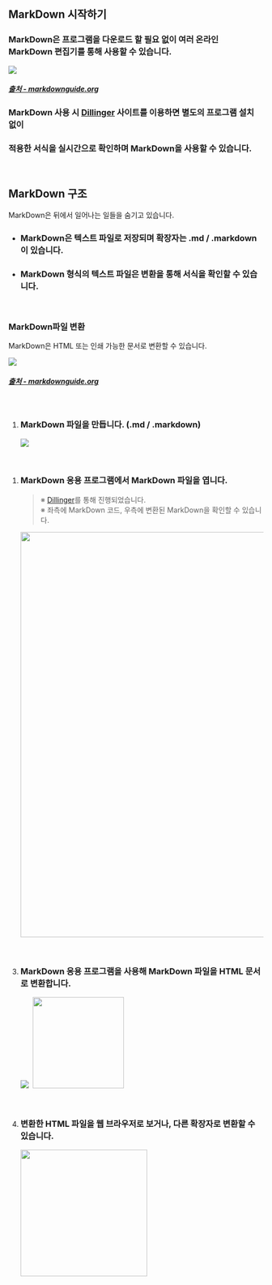 ## **MarkDown 시작하기**
### MarkDown은 프로그램을 다운로드 할 필요 없이 여러 온라인 MarkDown 편집기를 통해 사용할 수 있습니다.
<img src="https://user-images.githubusercontent.com/45596014/193408151-62d3138f-8fdb-422c-95c7-8cc461ce2850.png">

##### [출처 - markdownguide.org](https://www.markdownguide.org/getting-started/#websites)

### MarkDown 사용 시 **[Dillinger](https://papago.naver.net/apis/site/proxy?url=https%3A%2F%2Fdillinger.io%2F)** 사이트를 이용하면 별도의 프로그램 설치 없이
### 적용한 서식을 실시간으로 확인하며 MarkDown을 사용할 수 있습니다.

<br>

## **MarkDown 구조**
MarkDown은 뒤에서 일어나는 일들을 숨기고 있습니다.

- ### MarkDown은 **텍스트 파일**로 저장되며 확장자는 **.md / .markdown** 이 있습니다.
- ### MarkDown 형식의 텍스트 파일은 변환을 통해 서식을 확인할 수 있습니다.

<br>

### **MarkDown파일 변환**
MarkDown은 HTML 또는 인쇄 가능한 문서로 변환할 수 있습니다.

<kbd>
<img src="https://user-images.githubusercontent.com/45596014/193408747-286da849-0b84-4198-817d-8131112d8f25.png">
</kbd>

##### [출처 - markdownguide.org](https://www.markdownguide.org/getting-started/#websites)

<br>

1. ### MarkDown 파일을 만듭니다. (.md / .markdown)<br>
    <kbd>
    <img src="https://user-images.githubusercontent.com/45596014/193409534-69d13dd7-65ed-43ab-9ecd-9b5215d8e8de.jpg">
    </kbd>

<br>

1. ### MarkDown 응용 프로그램에서 MarkDown 파일을 엽니다.
   >※ [Dillinger](https://papago.naver.net/apis/site/proxy?url=https%3A%2F%2Fdillinger.io%2F)를 통해 진행되었습니다.<br>
   >※ 좌측에 MarkDown 코드, 우측에 변환된 MarkDown을 확인할 수 있습니다.

    <kbd>
    <img width="800" src="https://user-images.githubusercontent.com/45596014/193409849-00741064-9f2c-4fff-b6d4-0c412337908c.jpg">
    </kbd>

<br>

3. ### MarkDown 응용 프로그램을 사용해 MarkDown 파일을 HTML 문서로 변환합니다.

    <kbd>
    <img src="https://user-images.githubusercontent.com/45596014/193409948-cc069af3-3d05-4f14-bf43-3d1e92b5eca2.png">
    <img width="180" src="https://user-images.githubusercontent.com/45596014/193410019-c0517bcd-395e-4dd2-b5b6-25e57f1ad46d.jpg">
    </kbd>

<br>

4. ### 변환한 HTML 파일을 웹 브라우저로 보거나, 다른 확장자로 변환할 수 있습니다.

    <kbd>
    <img width="250" src="https://user-images.githubusercontent.com/45596014/193410198-563bccd0-b547-427e-b0d4-ccc584c44a88.jpg">
    </kbd>
